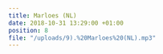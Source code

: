 ```yaml
---
title: Marloes (NL)
date: 2018-10-31 13:29:00 +01:00
position: 8
file: "/uploads/9).%20Marloes%20(NL).mp3"
---
```


